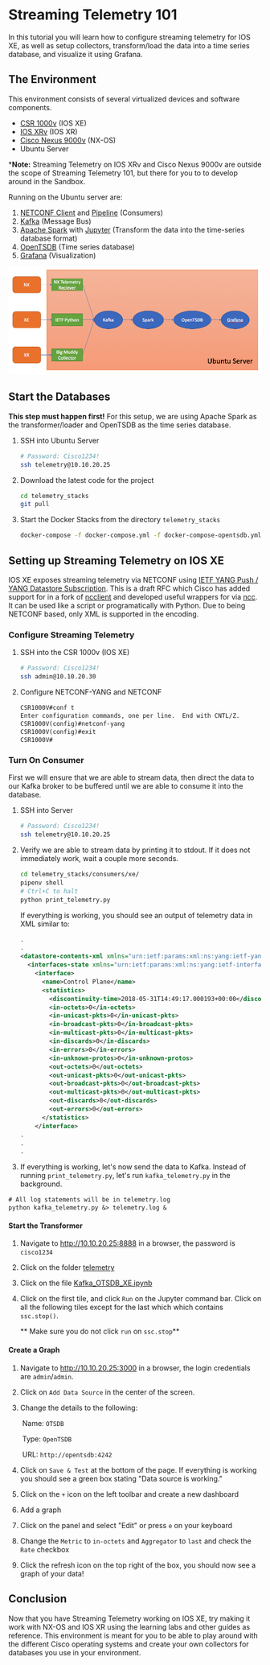 # Streaming Telemetry 101

In this tutorial you will learn how to configure streaming telemetry for IOS XE, as well as setup collectors, transform/load the data into a time series database, and visualize it using Grafana.

## The Environment
This environment consists of several virtualized devices and software components.

* [CSR 1000v](https://developer.cisco.com/docs/ios-xe/#!developer-tooling-quick-start-guide/virtual-ios-xe-device-options) (IOS XE)
* [IOS XRv](https://xrdocs.github.io/application-hosting/tutorials/iosxr-vagrant-quickstart) (IOS XR)
* [Cisco Nexus 9000v](https://developer.cisco.com/docs/nx-os/#!developer-tooling/developer-tooling) (NX-OS)
* Ubuntu Server

***Note:** Streaming Telemetry on IOS XRv and Cisco Nexus 9000v are outside the scope of Streaming Telemetry 101, but there for you to to develop around in the Sandbox. 

Running on the Ubuntu server are:

1. [NETCONF Client](https://github.com/CiscoDevNet/ncc) and [Pipeline](https://github.com/cisco/bigmuddy-network-telemetry-pipeline) (Consumers)
2. [Kafka](https://kafka.apache.org/) (Message Bus)
3. [Apache Spark](https://spark.apache.org/streaming/) with [Jupyter](http://jupyter.org/) (Transform the data into the time-series database format)
4. [OpenTSDB](http://opentsdb.net/) (Time series database)
5. [Grafana](https://grafana.com/) (Visualization)

![environment](environment.png)

## Start the Databases
**This step must happen first!** For this setup, we are using Apache Spark as the transformer/loader and OpenTSDB as the time series database. 

1. SSH into Ubuntu Server  
   ```bash
   # Password: Cisco1234!
   ssh telemetry@10.10.20.25
   ```

2. Download the latest code for the project

   ```bash
   cd telemetry_stacks
   git pull
   ```

   

1. Start the Docker Stacks from the directory `telemetry_stacks`

   ```bash
   docker-compose -f docker-compose.yml -f docker-compose-opentsdb.yml up -d
   ```

## Setting up Streaming Telemetry on IOS XE
IOS XE exposes streaming telemetry via NETCONF using [IETF YANG Push / YANG Datastore Subscription](https://datatracker.ietf.org/doc/draft-ietf-netconf-yang-push/). This is a draft RFC which Cisco has added support for in a fork of [ncclient](https://github.com/CiscoDevNet/ncclient) and developed useful wrappers for via [ncc](https://github.com/CiscoDevNet/ncc). It can be used like a script or programatically with Python. Due to being NETCONF based, only XML is supported in the encoding.

### Configure Streaming Telemetry

1. SSH into the CSR 1000v (IOS XE)  
   ```bash
   # Password: Cisco1234!
   ssh admin@10.10.20.30
   ```
2. Configure NETCONF-YANG and NETCONF  
   ```
   CSR1000V#conf t
   Enter configuration commands, one per line.  End with CNTL/Z.
   CSR1000V(config)#netconf-yang
   CSR1000V(config)#exit
   CSR1000V#
   ```

### Turn On Consumer
First we will ensure that we are able to stream data, then direct the data to our Kafka broker to be buffered until we are able to consume it into the database.

1. SSH into Server  
   ```bash
   # Password: Cisco1234!
   ssh telemetry@10.10.20.25
   ```
2. Verify we are able to stream data by printing it to stdout. If it does not immediately work, wait a couple more seconds.  
   ```bash
   cd telemetry_stacks/consumers/xe/
   pipenv shell
   # Ctrl+C to halt
   python print_telemetry.py
   ```
   
   If everything is working, you should see an output of telemetry data in XML similar to:

   ```xml
   .
   .
   <datastore-contents-xml xmlns="urn:ietf:params:xml:ns:yang:ietf-yang-push">
     <interfaces-state xmlns="urn:ietf:params:xml:ns:yang:ietf-interfaces">
       <interface>
         <name>Control Plane</name>
         <statistics>
           <discontinuity-time>2018-05-31T14:49:17.000193+00:00</discontinuity-time>
           <in-octets>0</in-octets>
           <in-unicast-pkts>0</in-unicast-pkts>
           <in-broadcast-pkts>0</in-broadcast-pkts>
           <in-multicast-pkts>0</in-multicast-pkts>
           <in-discards>0</in-discards>
           <in-errors>0</in-errors>
           <in-unknown-protos>0</in-unknown-protos>
           <out-octets>0</out-octets>
           <out-unicast-pkts>0</out-unicast-pkts>
           <out-broadcast-pkts>0</out-broadcast-pkts>
           <out-multicast-pkts>0</out-multicast-pkts>
           <out-discards>0</out-discards>
           <out-errors>0</out-errors>
         </statistics>
       </interface>
   .
   .
   .
   ```

3. If everything is working, let's now send the data to Kafka. Instead of running `print_telemetry.py`, let's run `kafka_telemetry.py` in the background.  
  ```shell
  # All log statements will be in telemetry.log
  python kafka_telemetry.py &> telemetry.log &
  ```

#### Start the Transformer

1. Navigate to http://10.10.20.25:8888 in a browser, the password is `cisco1234`

2. Click on the folder [telemetry](http://10.10.20.25:8888/notebooks/telemetry/)

3. Click on the file [Kafka_OTSDB_XE.ipynb](http://10.10.20.25:8888/notebooks/telemetry/Kafka_OTSDB_XE.ipynb)

4. Click on the first tile, and click `Run` on the Jupyter command bar. Click on all the following tiles except for the last which which contains `ssc.stop()`.

   ** Make sure you do not click `run` on `ssc.stop`**

#### Create a Graph

1. Navigate to http://10.10.20.25:3000 in a browser, the login credentials are `admin`/`admin`.

2. Click on `Add Data Source` in the center of the screen.

3. Change the details to the following:

   ​	Name: `OTSDB`

   ​	Type: `OpenTSDB`

   ​	URL:  `http://opentsdb:4242`

4. Click on `Save & Test` at the bottom of the page. If everything is working you should see a green box stating "Data source is working."

5. Click on the `+` icon on the left toolbar and create a new dashboard

6. Add a graph

7. Click on the panel and select "Edit" or press `e` on your keyboard

8. Change the `Metric` to `in-octets` and `Aggregator` to `last` and check the `Rate` checkbox

9. Click the refresh icon on the top right of the box, you should now see a graph of your data!



## Conclusion

Now that you have Streaming Telemetry working on IOS XE, try making it work with NX-OS and IOS XR using the learning labs and other guides as reference. This environment is meant for you to be able to play around with the different Cisco operating systems and create your own collectors for databases you use in your environment. 
